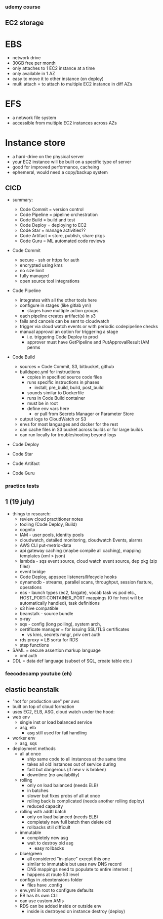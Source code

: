 ### udemy course

## EC2 storage
# EBS
- network drive
- 30GB free per month
- only attaches to 1 EC2 instance at a time
- only available in 1 AZ
- easy to move it to other instance (on deploy)
- multi attach = to attach to multiple EC2 instance in diff AZs
# EFS
- a network file system
- accessible from multiple EC2 instances across AZs
# Instance store
- a hard-drive on the physical server
- your EC2 instance will be built on a specific type of server
- good for improved performance, cacheing
- ephemeral, would need a copy/backup system

## CICD
- summary:
    - Code Commit = version control
    - Code Pipeline = pipeline orchestration
    - Code Build = build and test
    - Code Deploy = deploying to EC2
    - Code Star = manage activities??
    - Code Artifact = store, publish, share pkgs
    - Code Guru = ML automated code reviews
- Code Commit
    - secure - ssh or https for auth
    - encrypted using kms
    - no size limit
    - fully managed
    - open source tool integrations
- Code Pipeline
    - integrates with all the other tools here
    - configure in stages (like gitlab yml)
        - stages have multiple action groups
    - each pipeline creates artifact(s) in s3
    - fails and cancels can be sent to cloudwatch
    - trigger via cloud watch events or with periodic codepipeline checks
    - manual approval an option for triggering a stage
        - i.e. triggering Code Deploy to prod
        - approver must have GetPipeline and PutApprovalResult IAM perms
- Code Build
    - sources = Code Commit, S3, bitbucket, github
    - buildspec.yml for instructions
        - copies in specified source code files
        - runs specific instructions in phases
            - install, pre_build, build, post_build
        - sounds similar to Dockerfile
        - runs in Code Build container
        - must be in root
        - define env vars here
            - or pull from Secrets Manager or Parameter Store
    - output logs to CloudWatch or S3
    - envs for most languages and docker for the rest
    - can cache files in S3 bucket across builds or for large builds
    - can run locally for troubleshooting beyond logs


- Code Deploy
- Code Star
- Code Artifact
- Code Guru



### practice tests
## 1 (19 july)
- things to research:
    - review cloud practitioner notes
    - tooling (Code Deploy, Build)
    - cognito
    - IAM - user pools, identity pools
    - cloudwatch, detailed monitoring, cloudwatch Events, alarms
    - AWS CLI put-metric-data
    - api gateway caching (maybe compile all caching), mapping templates (xml > json)
    - lambda - sqs event source, cloud watch event source, dep pkg (zip files)
    - event bridge
    - Code Deploy, appspec listeners/lifecycle hooks
    - dynamodb - streams, parallel scans, throughput, session feature, operations
    - ecs - launch types (ec2, fargate), vocab task vs pod etc., HOST_PORT:CONTAINER_PORT mappings (0 for host will be automatically handled), task definitions
    - s3 hive compatible
    - beanstalk - source bundle
    - x-ray
    - sqs - config (long polling), system arch, 
    - certificate manager = for issuing SSL/TLS certificates
        - vs kms, secrets mngr, priv cert auth
    - rds proxy = LB sorta for RDS
    - step functions
- SAML = secure assertion markup language
    - xml auth
- DDL = data def language (subset of SQL, create table etc.)


### feecodecamp youtube (eh)

## elastic beanstalk
- "not for production use" per aws
- built on top of cloud formation
- uses EC2, ELB, ASG, cloud watch under the hood:
- web env
    - single inst or load balanced service
    - asg, elb
        - asg still used for fail handling
- worker env
    - asg, sqs
- deployment methods
    - all at once
        - ship same code to all instances at the same time
        - takes all old instances out of service during
        - fast but dangerous (if new v is broken)
        - downtime (no availability)
    - rolling
        - only on load balanced (needs ELB)
        - in batches
        - slower but fixes probs of all at once
        - rolling back is complicated (needs another rolling deploy)
        - reduced capacity
    - rolling with addtl batch
        - only on load balanced (needs ELB)
        - completely new full batch then delete old
        - rollbacks still difficult
    - immutable
        - completely new asg
        - wait to destroy old asg
            - easy rollbacks
    - blue/green
        - all considered "in-place" except this one
        - similar to immutable but uses new DNS record
        - DNS mappings need to populate to entire internet :(
        - happens at route 53 level
    - configs in .ebextensions folder
        - files have .config
    - env.yml in root to configure defaults
    - EB has its own CLI
    - can use custom AMIs
    - RDS can be added inside or outside env
        - inside is destroyed on instance destroy (deploy)
    
        
